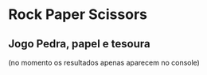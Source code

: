 # Rock Paper Scissors

## Jogo Pedra, papel e tesoura 
(no momento os resultados apenas aparecem no console)
